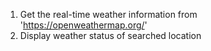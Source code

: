 1. Get the real-time weather information from 'https://openweathermap.org/'
2. Display weather status of searched location